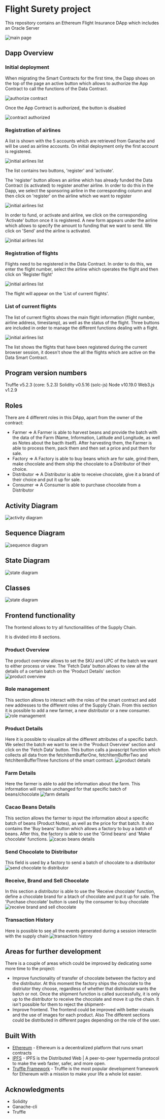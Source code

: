 # Flight Surety project
This repository contains an Ethereum Flight Insurance DApp which includes an Oracle Server 

![main page](images/1_InitialScreen.PNG)

## Dapp Overview

### Initial deployment
When migrating the Smart Contracts for the first time, the Dapp shows on the top of the page an active button which allows to authorize the App Contract to call the functions of the Data Contract.

![authorize contract](images/1_InitialScreen_authorize.PNG)

Once the App Contract is authorized, the button is disabled

![contract authorized](images/1_InitialScreen_authorized.PNG)


### Registration of airlines

A list is shown with the 5 accounts which are retrieved from Ganache and will be used as airline accounts. On initial deployment only the first account is registered. 

![initial airlines list](images/2_AirlineRegistry_Initial.PNG)

The list contains two buttons, 'register' and 'activate'.

The 'register' button allows an airline which has already funded the Data Contract (is activated) to register another airline. 
In order to do this in the Dapp, we select the sponsoring airline in the corresponding column and then click on 'register' on the airline which we want to register

![initial airlines list](images/2_AirlineRegistry_Registering.PNG)

In order to fund, or activate and airline, we click on the corresponding 'Activate' button once it is registered. A new form appears under the airline which allows to specify the amount to funding that we want to send. We click on 'Send' and the airline is activated.

![initial airlines list](images/2_AirlineRegistry_Activating.PNG)

### Registration of flights

Flights need to be registered in the Data Contract. In order to do this, we enter the flight number, select the airline which operates the flight and then click on 'Register flight'

![initial airlines list](images/3_FlightRegistry_NewFlight.PNG)

The flight will appear on the 'List of current flights'.

### List of current flights

The list of current flights shows the main flight information (flight number, airline address, timestamp), as well as the status of the flight. Three buttons are included in order to manage the different functions dealing with a flight.

![initial airlines list](images/4_ListFlights_Initial.PNG)

The list shows the flights that have been registered during the current browser session, it doesn't show the all the flights which are active on the Data Smart Contract.


## Program version numbers
Truffle v5.2.3 (core: 5.2.3)
Solidity v0.5.16 (solc-js)
Node v10.19.0
Web3.js v1.2.9

## Roles
There are 4 different roles in this DApp, apart from the owner of the contract:
- Farmer => A Farmer is able to harvest beans and provide the batch with the data of the Farm (Name, Information, Latitude and Longitude, as well as Notes about the bacth itself). After harvesting them, the Farmer is able to process them, pack them and then set a price and put them for sale.
- Factory => A Factory is able to buy beans which are for sale, grind them, make chocolate and them ship the chocolate to a Distributor of their choice. 
- Distributor => A Distributor is able to receive chocolate, give it a brand of their choice and put it up for sale.
- Consumer => A Consumer is able to purchase chocolate from a Distributor

## Activity Diagram

![activity diagram](images/Supplychain-Activity.png)

## Sequence Diagram

![sequence diagram](images/Supplychain-Sequence.png)

## State Diagram

![state diagram](images/Supplychain-State.png)

## Classes

![state diagram](images/Supplychain-Data_Modelling.png)


## Frontend functionality
The frontend allows to try all functionailities of the Supply Chain. 

It is divided into 8 sections.

### Product Overview
The product overview allows to set the SKU and UPC of the batch we want to either process or view. The 'Fetch Data' button allows to view all the details of a certain batch on the 'Product Details' section
![product overview](images/frontend1.PNG)

### Role management
This section allows to interact with the roles of the smart contract and add new addresses to the different roles of the Supply Chain. From this section it is possible to add a new farmer, a new distributor or a new consumer.
![role management](images/frontend2.PNG)

### Product Details
Here it is possible to visualize all the different attributes of a specific batch. We select the batch we want to see in the 'Product Overview' section and click on the 'Fetch Data' button. This button calls a javascript function which collects all data from the fetchItemBufferOne, fetchItemBufferTwo and fetchItemBufferThree functions of the smart contract.
![product details](images/frontend3.PNG)

### Farm Details
Here the farmer is able to add the information about the farm. This information will remain unchanged for that specific batch of beans/chocolate
![farm details](images/frontend4.PNG)

### Cacao Beans Details
This section allows the farmer to input the information about a specific batch of beans (Product Notes), as well as the price for that batch.
It also contains the 'Buy beans' button which allows a factory to buy a batch of beans. After this, the factory is able to use the 'Grind beans' and 'Make chocolate' functions.
![cacao beans details](images/frontend5.PNG)

### Send Chocolate to Distributor
This field is used by a factory to send a batch of chocolate to a distributor
![send chocolate to distributor](images/frontend6.PNG)

### Receive, Brand and Sell Chocolate
In this section a distributor is able to use the 'Receive chocolate' function, define a chocolate brand for a btach of chocolate and put it up for sale.
The 'Purchase chocolate' button is used by the consumer to buy chocolate
![receive brand and sell chocolate](images/frontend7.PNG)

### Transaction History
Here is possible to see all the events generated during a session interactin with the supply chain
![transaction history](images/frontend8.PNG)

## Areas for further development
There is a couple of areas which could be improved by dedicating some more time to the project:
- Improve functionality of transfer of chocolate between the factory and the distributor. At this moment the factory ships the chocolate to the distriutor they choose, regardless of whether that distributor wants the batch or not. Once the shipment function is called successfully, it is only up to the distributor to receive the chocolate and move it up the chain. It isn't possible for them to reject the shipment-
- Improve frontend. The frontend could be improved with better visuals and the use of images for each product. Also The different sections could be distributed in different pages depending on the role of the user.

## Built With

* [Ethereum](https://www.ethereum.org/) - Ethereum is a decentralized platform that runs smart contracts
* [IPFS](https://ipfs.io/) - IPFS is the Distributed Web | A peer-to-peer hypermedia protocol
to make the web faster, safer, and more open.
* [Truffle Framework](http://truffleframework.com/) - Truffle is the most popular development framework for Ethereum with a mission to make your life a whole lot easier.

## Acknowledgments

* Solidity
* Ganache-cli
* Truffle
